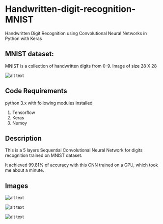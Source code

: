 # Handwritten-digit-recognition-MNIST
Handwritten Digit Recognition using Convolutional Neural Networks in Python with Keras

## MNIST dataset:

MNIST is a collection of handwritten digits from 0-9.
Image of size 28 X 28

![alt text](https://github.com/shubham99bisht/Handwritten-digit-recognition-MNIST/blob/master/src/mnist-sample.png "MNIST")

## Code Requirements
python 3.x with following modules installed

1. Tensorflow
2. Keras
3. Numoy

## Description
This is a 5 layers Sequential Convolutional Neural Network for digits recognition trained on MNIST dataset. 

It achieved 99.81% of accuracy with this CNN trained on a GPU, which took me about a minute. 

## Images

![alt text](https://github.com/lakshaygoyal425/301DaysOfCode/MNIST-Digit-Classification/Images/Figure_1)

![alt text](https://github.com/lakshaygoyal425/301DaysOfCode/MNIST-Digit-Classification/Images/Figure_1)

![alt text](https://github.com/lakshaygoyal425/301DaysOfCode/MNIST-Digit-Classification/Images/Figure_1)
